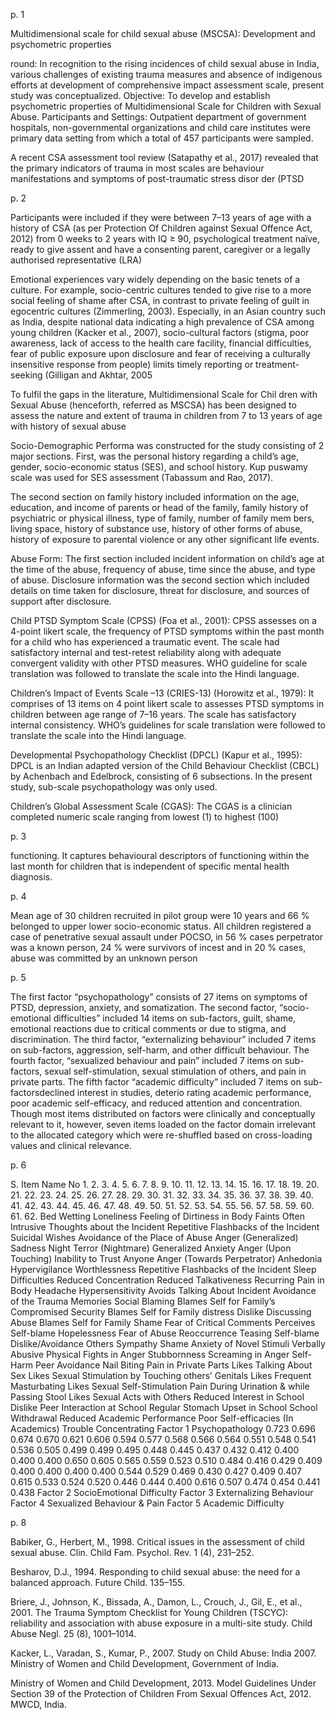 p. 1

Multidimensional scale for child sexual abuse (MSCSA): Development and psychometric properties

round: In recognition to the rising incidences of child sexual abuse in India, various challenges of existing trauma measures and absence of indigenous efforts at development of comprehensive impact assessment scale, present study was conceptualized. Objective: To develop and establish psychometric properties of Multidimensional Scale for Children with Sexual Abuse. Participants and Settings: Outpatient department of government hospitals, non-governmental organizations and child care institutes were primary data setting from which a total of 457 participants were sampled.

A recent CSA assessment tool review (Satapathy et al., 2017) revealed that the primary indicators of trauma in most scales are behaviour manifestations and symptoms of post-traumatic stress disor­ der (PTSD

p. 2

Participants were included if they were between 7–13 years of age with a history of CSA (as per Protection Of Children against Sexual Offence Act, 2012) from 0 weeks to 2 years with IQ ≥ 90, psychological treatment naïve, ready to give assent and have a consenting parent, caregiver or a legally authorised representative (LRA)

Emotional experiences vary widely depending on the basic tenets of a culture. For example, socio-centric cultures tended to give rise to a more social feeling of shame after CSA, in contrast to private feeling of guilt in egocentric cultures (Zimmerling, 2003). Especially, in an Asian country such as India, despite national data indicating a high prevalence of CSA among young children (Kacker et al., 2007), socio-cultural factors (stigma, poor awareness, lack of access to the health care facility, financial difficulties, fear of public exposure upon disclosure and fear of receiving a culturally insensitive response from people) limits timely reporting or treatment-seeking (Gilligan and Akhtar, 2005

To fulfil the gaps in the literature, Multidimensional Scale for Chil­ dren with Sexual Abuse (henceforth, referred as MSCSA) has been designed to assess the nature and extent of trauma in children from 7 to 13 years of age with history of sexual abuse

Socio-Demographic Performa was constructed for the study consisting of 2 major sections. First, was the personal history regarding a child’s age, gender, socio-economic status (SES), and school history. Kup­ puswamy scale was used for SES assessment (Tabassum and Rao, 2017).

The second section on family history included information on the age, education, and income of parents or head of the family, family history of psychiatric or physical illness, type of family, number of family mem­ bers, living space, history of substance use, history of other forms of abuse, history of exposure to parental violence or any other significant life events.

Abuse Form: The first section included incident information on child’s age at the time of the abuse, frequency of abuse, time since the abuse, and type of abuse. Disclosure information was the second section which included details on time taken for disclosure, threat for disclosure, and sources of support after disclosure.

Child PTSD Symptom Scale (CPSS) (Foa et al., 2001): CPSS assesses on a 4-point likert scale, the frequency of PTSD symptoms within the past month for a child who has experienced a traumatic event. The scale had satisfactory internal and test-retest reliability along with adequate convergent validity with other PTSD measures. WHO guideline for scale translation was followed to translate the scale into the Hindi language.

Children’s Impact of Events Scale –13 (CRIES-13) (Horowitz et al., 1979): It comprises of 13 items on 4 point likert scale to assesses PTSD symptoms in children between age range of 7–16 years. The scale has satisfactory internal consistency. WHO’s guidelines for scale translation were followed to translate the scale into the Hindi language.

Developmental Psychopathology Checklist (DPCL) (Kapur et al., 1995): DPCL is an Indian adapted version of the Child Behaviour Checklist (CBCL) by Achenbach and Edelbrock, consisting of 6 subsections. In the present study, sub-scale psychopathology was only used.

Children’s Global Assessment Scale (CGAS): The CGAS is a clinician completed numeric scale ranging from lowest (1) to highest (100)

p. 3

functioning. It captures behavioural descriptors of functioning within the last month for children that is independent of specific mental health diagnosis.

p. 4

Mean age of 30 children recruited in pilot group were 10 years and 66 % belonged to upper lower socio-economic status. All children registered a case of penetrative sexual assault under POCSO, in 56 % cases perpetrator was a known person, 24 % were survivors of incest and in 20 % cases, abuse was committed by an unknown person

p. 5

The first factor “psychopathology” consists of 27 items on symptoms of PTSD, depression, anxiety, and somatization. The second factor, “socio-emotional difficulties” included 14 items on sub-factors, guilt, shame, emotional reactions due to critical comments or due to stigma, and discrimination. The third factor, “externalizing behaviour” included 7 items on sub-factors, aggression, self-harm, and other difficult behaviour. The fourth factor, “sexualized behaviour and pain” included 7 items on sub-factors, sexual self-stimulation, sexual stimulation of others, and pain in private parts. The fifth factor “academic difficulty” included 7 items on sub-factorsdeclined interest in studies, deterio­ rating academic performance, poor academic self-efficacy, and reduced attention and concentration. Though most items distributed on factors were clinically and conceptually relevant to it, however, seven items loaded on the factor domain irrelevant to the allocated category which were re-shuffled based on cross-loading values and clinical relevance.

p. 6

S. Item Name No 1. 2. 3. 4. 5. 6. 7. 8. 9. 10. 11. 12. 13. 14. 15. 16. 17. 18. 19. 20. 21. 22. 23. 24. 25. 26. 27. 28. 29. 30. 31. 32. 33. 34. 35. 36. 37. 38. 39. 40. 41. 42. 43. 44. 45. 46. 47. 48. 49. 50. 51. 52. 53. 54. 55. 56. 57. 58. 59. 60. 61. 62. Bed Wetting Loneliness Feeling of Dirtiness in Body Faints Often Intrusive Thoughts about the Incident Repetitive Flashbacks of the Incident Suicidal Wishes Avoidance of the Place of Abuse Anger (Generalized) Sadness Night Terror (Nightmare) Generalized Anxiety Anger (Upon Touching) Inability to Trust Anyone Anger (Towards Perpetrator) Anhedonia Hypervigilance Worthlessness Repetitive Flashbacks of the Incident Sleep Difficulties Reduced Concentration Reduced Talkativeness Recurring Pain in Body Headache Hypersensitivity Avoids Talking About Incident Avoidance of the Trauma Memories Social Blaming Blames Self for Family’s Compromised Security Blames Self for Family distress Dislike Discussing Abuse Blames Self for Family Shame Fear of Critical Comments Perceives Self-blame Hopelessness Fear of Abuse Reoccurrence Teasing Self-blame Dislike/Avoidance Others Sympathy Shame Anxiety of Novel Stimuli Verbally Abusive Physical Fights in Anger Stubbornness Screaming in Anger Self-Harm Peer Avoidance Nail Biting Pain in Private Parts Likes Talking About Sex Likes Sexual Stimulation by Touching others’ Genitals Likes Frequent Masturbating Likes Sexual Self-Stimulation Pain During Urination &amp; while Passing Stool Likes Sexual Acts with Others Reduced Interest in School Dislike Peer Interaction at School Regular Stomach Upset in School School Withdrawal Reduced Academic Performance Poor Self-efficacies (In Academics) Trouble Concentrating Factor 1 Psychopathology 0.723 0.696 0.674 0.670 0.621 0.606 0.594 0.577 0.568 0.566 0.564 0.551 0.548 0.541 0.536 0.505 0.499 0.499 0.495 0.448 0.445 0.437 0.432 0.412 0.400 0.400 0.400 0.650 0.605 0.565 0.559 0.523 0.510 0.484 0.416 0.429 0.409 0.400 0.400 0.400 0.400 0.544 0.529 0.469 0.430 0.427 0.409 0.407 0.615 0.533 0.524 0.520 0.446 0.444 0.400 0.616 0.507 0.474 0.454 0.441 0.438 Factor 2 SocioEmotional Difficulty Factor 3 Externalizing Behaviour Factor 4 Sexualized Behaviour &amp; Pain Factor 5 Academic Difficulty

p. 8

Babiker, G., Herbert, M., 1998. Critical issues in the assessment of child sexual abuse. Clin. Child Fam. Psychol. Rev. 1 (4), 231–252.

Besharov, D.J., 1994. Responding to child sexual abuse: the need for a balanced approach. Future Child. 135–155.

Briere, J., Johnson, K., Bissada, A., Damon, L., Crouch, J., Gil, E., et al., 2001. The Trauma Symptom Checklist for Young Children (TSCYC): reliability and association with abuse exposure in a multi-site study. Child Abuse Negl. 25 (8), 1001–1014.

Kacker, L., Varadan, S., Kumar, P., 2007. Study on Child Abuse: India 2007. Ministry of Women and Child Development, Government of India.

Ministry of Women and Child Development, 2013. Model Guidelines Under Section 39 of the Protection of Children From Sexual Offences Act, 2012. MWCD, India.

